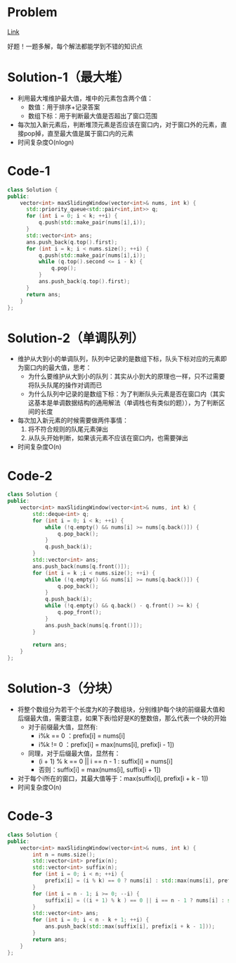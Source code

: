# Problem
[Link](https://leetcode.cn/problems/sliding-window-maximum/)

好题！一题多解，每个解法都能学到不错的知识点

# Solution-1（最大堆）
* 利用最大堆维护最大值，堆中的元素包含两个值：
    * 数值：用于排序+记录答案
    * 数组下标：用于判断最大值是否超出了窗口范围
* 每次加入新元素后，判断堆顶元素是否应该在窗口内，对于窗口外的元素，直接pop掉，直至最大值是属于窗口内的元素
* 时间复杂度O(nlogn)

# Code-1
```cpp
class Solution {
public:
    vector<int> maxSlidingWindow(vector<int>& nums, int k) {
      std::priority_queue<std::pair<int,int>> q;
      for (int i = 0; i < k; ++i) {
          q.push(std::make_pair(nums[i],i));
      }
      std::vector<int> ans;
      ans.push_back(q.top().first);
      for (int i = k; i < nums.size(); ++i) {
          q.push(std::make_pair(nums[i],i));
          while (q.top().second <= i - k) {
              q.pop();
          }
          ans.push_back(q.top().first);
      }
      return ans;
    }
};
```

# Solution-2（单调队列）
* 维护从大到小的单调队列，队列中记录的是数组下标，队头下标对应的元素即为窗口内的最大值，思考：
    * 为什么要维护从大到小的队列：其实从小到大的原理也一样，只不过需要将队头队尾的操作对调而已
    * 为什么队列中记录的是数组下标：为了判断队头元素是否在窗口内（其实这基本是单调数据结构的通用解法（单调栈也有类似的题）），为了判断区间的长度
* 每次加入新元素的时候需要做两件事情：
    1. 将不符合规则的队尾元素弹出
    2. 从队头开始判断，如果该元素不应该在窗口内，也需要弹出
* 时间复杂度O(n)

# Code-2
```cpp
class Solution {
public:
    vector<int> maxSlidingWindow(vector<int>& nums, int k) {
        std::deque<int> q;
        for (int i = 0; i < k; ++i) {
            while (!q.empty() && nums[i] >= nums[q.back()]) {
                q.pop_back();
            }
            q.push_back(i);
        }
        std::vector<int> ans;
        ans.push_back(nums[q.front()]);
        for (int i = k ;i < nums.size(); ++i) {
            while (!q.empty() && nums[i] >= nums[q.back()]) {
                q.pop_back();
            }
            q.push_back(i);
            while (!q.empty() && q.back() - q.front() >= k) {
                q.pop_front();
            }
            ans.push_back(nums[q.front()]);
        }
      
        return ans;
    }
};
```

# Solution-3（分块）
* 将整个数组分为若干个长度为K的子数组块，分别维护每个块的前缀最大值和后缀最大值，需要注意，如果下表i恰好是K的整数倍，那么代表一个块的开始
    * 对于前缀最大值，显然有:
        * i%k == 0 ：prefix[i] = nums[i] 
        * i%k != 0 ：prefix[i] = max(nums[i], prefix[i - 1])
    * 同理，对于后缀最大值，显然有：
        * (i + 1) % k == 0 || i == n - 1 : suffix[i] = nums[i]
        * 否则：suffix[i] = max(nums[i], suffix[i + 1])
* 对于每个i所在的窗口，其最大值等于：max(suffix[i], prefix[i + k - 1])
* 时间复杂度O(n)

# Code-3
```cpp
class Solution {
public:
    vector<int> maxSlidingWindow(vector<int>& nums, int k) {
        int n = nums.size();
        std::vector<int> prefix(n);
        std::vector<int> suffix(n);
        for (int i = 0; i < n; ++i) {
            prefix[i] = (i % k) == 0 ? nums[i] : std::max(nums[i], prefix[i - 1]);
        }
        for (int i = n - 1; i >= 0; --i) {
            suffix[i] = ((i + 1) % k ) == 0 || i == n - 1 ? nums[i] : std::max(nums[i], suffix[i + 1]);
        }
        std::vector<int> ans;
        for (int i = 0; i < n - k + 1; ++i) {
            ans.push_back(std::max(suffix[i], prefix[i + k - 1]));
        } 
        return ans;
    }
};
```